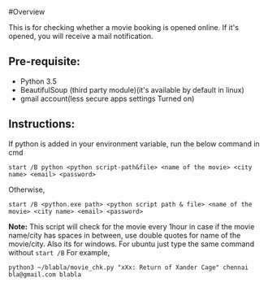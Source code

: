 #Overview

This is for checking whether a movie booking is opened online. If it's opened, you will receive a mail notification.

## Pre-requisite:

* Python 3.5
* BeautifulSoup (third party module)(it's available by default in linux)
* gmail account(less secure apps settings Turned on)

## Instructions:

If python is added in your environment variable, run the below command in cmd

`start /B python <python script-path&file> <name of the movie> <city name> <email> <password>`

Otherwise,

`start /B <python.exe path> <python script path & file> <name of the movie> <city name> <email> <password>`

**Note:**
This script will check for the movie every 1hour
in case if the movie name/city has spaces in between, use double quotes for name of the movie/city. Also its for windows. For ubuntu just type the same command without `start /B`
For example,

`python3 ~/blabla/movie_chk.py "xXx: Return of Xander Cage" chennai bla@gmail.com blabla`
